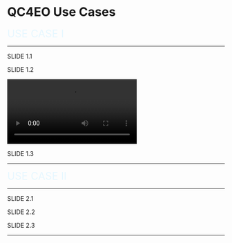 <!-- .slide: data-background="#E6F7FF" -->

# QC4EO Use Cases <!-- .element: class="r-fit-text" -->

<!-- 
<table border="0" border-style="none">
    <tr>
        <td>
          <div>
            <img src="{{asset_folder}}/uc1.png" alt="Use case 1" width="400">
            <p>Hybrid Classifiers</p>
          </div>
        </td>
        <td>
          <div>
            <img src="{{asset_folder}}/uc2.png" alt="Use case 2" width="400">
            <p>Quantum hyperparameters tuning</p>
          </div>
        </td>
        <td>
          <div>
            <img src="{{asset_folder}}/uc3.png" alt="Use case 3" width="400">
            <p>Quantum recurrent neural networks</p>
          </div>
        </td>
    </tr>
    <tr>
        <td>
          <div>
            <img src="{{asset_folder}}/uc4.png" alt="Use case 4" width="400">
            <p>Quantum diffusion models</p>
          </div>
        </td>
        <td>
          <div>
            <img src="{{asset_folder}}/uc5.png" alt="Use case 5" width="400">
            <p>Quanvolutional Neural Networks</p>
          </div>    
        </td>  
        <td>
          <div>
            <img src="{{asset_folder}}/uc6.png" alt="Use case 6" width="400">
            <p>Quantum Graph Neural Networks</p>
          </div>
        </td>
    </tr>
</table>
---
-->

<!-- .slide: data-background-transition="slide" data-background="https://www.esa.int/var/esa/storage/images/esa_multimedia/images/2020/11/interior_of_ibm_s_quantum_computer/22347919-1-eng-GB/Interior_of_IBM_s_quantum_computer.jpg" -->

<font size="5" style="color: #E6F7FF">USE CASE I</font> <!-- .element: class="r-fit-text" -->

---

<section data-transition="none">

SLIDE 1.1

</section>

<section data-transition="none">

SLIDE 1.2

<video src="https://www.youtube.com/embed/pl7WkG_T3M4?si=fw6NeHw_kTd2B7hi" data-autoplay></video>

<!-- <iframe width="560" height="315" src="https://www.youtube.com/embed/pl7WkG_T3M4?si=fw6NeHw_kTd2B7hi" title="YouTube video player" frameborder="0" allow="accelerometer; autoplay; clipboard-write; encrypted-media; gyroscope; picture-in-picture; web-share" referrerpolicy="strict-origin-when-cross-origin" allowfullscreen></iframe> -->



</section>

<section data-transition="none">

SLIDE 1.3

</section>

---

<!-- .slide: data-background-transition="slide" data-background="https://www.esa.int/var/esa/storage/images/esa_multimedia/images/2020/11/interior_of_ibm_s_quantum_computer/22347919-1-eng-GB/Interior_of_IBM_s_quantum_computer.jpg" -->

<font size="5" style="color: #E6F7FF">USE CASE II</font> <!-- .element: class="r-fit-text" -->

---

<section data-transition="none">

SLIDE 2.1

</section>

<section data-transition="none">

SLIDE 2.2

</section>

<section data-transition="none">

SLIDE 2.3

</section>

---